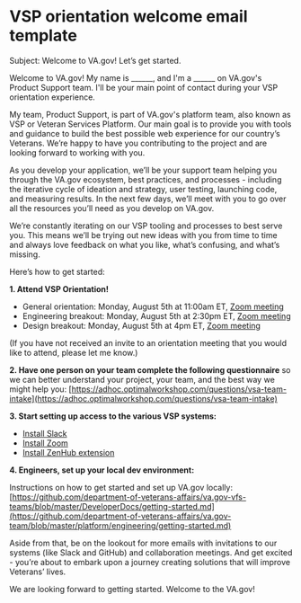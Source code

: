 # VSP orientation welcome email template
Subject: Welcome to VA.gov! Let’s get started.

Welcome to VA.gov! My name is ______, and I'm a ______ on VA.gov's Product Support team. I'll be your main point of contact during your VSP orientation experience. 

My team, Product Support, is part of VA.gov's platform team, also known as VSP or Veteran Services Platform. Our main goal is to provide you with tools and guidance to build the best possible web experience for our country’s Veterans. We’re happy to have you contributing to the project and are looking forward to working with you.

As you develop your application, we’ll be your support team helping you through the VA.gov ecosystem, best practices, and processes - including the iterative cycle of ideation and strategy, user testing, launching code, and measuring results. In the next few days, we’ll meet with you to go over all the resources you’ll need as you develop on VA.gov.

We’re constantly iterating on our VSP tooling and processes to best serve you. This means we’ll be trying out new ideas with you from time to time and always love feedback on what you like, what’s confusing, and what’s missing.

Here’s how to get started:

**1. Attend VSP Orientation!**

* General orientation: Monday, August 5th at 11:00am ET, [Zoom meeting](https://zoom.us/j/178649656 )
* Engineering breakout: Monday, August 5th at 2:30pm ET, [Zoom meeting](https://zoom.us/j/666886545) 
* Design breakout: Monday, August 5th at 4pm ET, [Zoom meeting](https://zoom.us/j/307060333) 

(If you have not received an invite to an orientation meeting that you would like to attend, please let me know.)

**2. Have one person on your team complete the following questionnaire** so we can better understand your project, your team, and the best way we might help you: [https://adhoc.optimalworkshop.com/questions/vsa-team-intake](https://adhoc.optimalworkshop.com/questions/vsa-team-intake) 

**3. Start setting up access to the various VSP systems:**

* [Install Slack](https://get.slack.help/hc/en-us/sections/360000110123-Download-the-Slack-app)
* [Install Zoom](https://zoom.us/download)
* [Install ZenHub extension](https://help.zenhub.com/support/solutions/articles/43000507578-installing-the-zenhub-extension)

**4. Engineers, set up your local dev environment:**

Instructions on how to get started and set up VA.gov locally: [https://github.com/department-of-veterans-affairs/va.gov-vfs-teams/blob/master/DeveloperDocs/getting-started.md](https://github.com/department-of-veterans-affairs/va.gov-team/blob/master/platform/engineering/getting-started.md)

Aside from that, be on the lookout for more emails with invitations to our systems (like Slack and GitHub) and collaboration meetings. And get excited - you’re about to embark upon a journey creating solutions that will improve Veterans’ lives. 

We are looking forward to getting started. Welcome to the VA.gov!

